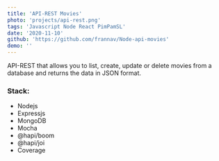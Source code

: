 ```yaml
---
title: 'API-REST Movies'
photo: 'projects/api-rest.png'
tags: 'Javascript Node React PimPamSL'
date: '2020-11-10'
github: 'https://github.com/frannav/Node-api-movies'
demo: ''
---
```



API-REST that allows you to list, create, update or delete movies from a database and returns the data in JSON format.

### Stack: 

- Nodejs
- Expressjs
- MongoDB
- Mocha
- @hapi/boom
- @hapi/joi
- Coverage